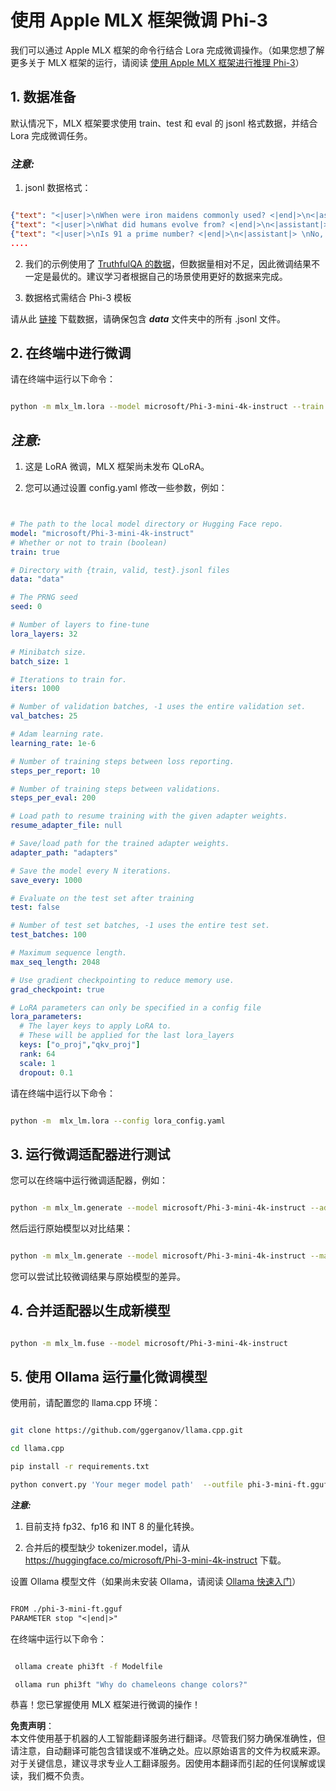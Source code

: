 # **使用 Apple MLX 框架微调 Phi-3**

我们可以通过 Apple MLX 框架的命令行结合 Lora 完成微调操作。（如果您想了解更多关于 MLX 框架的运行，请阅读 [使用 Apple MLX 框架进行推理 Phi-3](../03.FineTuning/03.Inference/MLX_Inference.md)）

## **1. 数据准备**

默认情况下，MLX 框架要求使用 train、test 和 eval 的 jsonl 格式数据，并结合 Lora 完成微调任务。

### ***注意:***

1. jsonl 数据格式：

```json

{"text": "<|user|>\nWhen were iron maidens commonly used? <|end|>\n<|assistant|> \nIron maidens were never commonly used <|end|>"}
{"text": "<|user|>\nWhat did humans evolve from? <|end|>\n<|assistant|> \nHumans and apes evolved from a common ancestor <|end|>"}
{"text": "<|user|>\nIs 91 a prime number? <|end|>\n<|assistant|> \nNo, 91 is not a prime number <|end|>"}
....

```

2. 我们的示例使用了 [TruthfulQA 的数据](https://github.com/sylinrl/TruthfulQA/blob/main/TruthfulQA.csv)，但数据量相对不足，因此微调结果不一定是最优的。建议学习者根据自己的场景使用更好的数据来完成。

3. 数据格式需结合 Phi-3 模板

请从此 [链接](../../../../code/04.Finetuning/mlx) 下载数据，请确保包含 ***data*** 文件夹中的所有 .jsonl 文件。

## **2. 在终端中进行微调**

请在终端中运行以下命令：

```bash

python -m mlx_lm.lora --model microsoft/Phi-3-mini-4k-instruct --train --data ./data --iters 1000 

```

## ***注意:***

1. 这是 LoRA 微调，MLX 框架尚未发布 QLoRA。

2. 您可以通过设置 config.yaml 修改一些参数，例如：

```yaml


# The path to the local model directory or Hugging Face repo.
model: "microsoft/Phi-3-mini-4k-instruct"
# Whether or not to train (boolean)
train: true

# Directory with {train, valid, test}.jsonl files
data: "data"

# The PRNG seed
seed: 0

# Number of layers to fine-tune
lora_layers: 32

# Minibatch size.
batch_size: 1

# Iterations to train for.
iters: 1000

# Number of validation batches, -1 uses the entire validation set.
val_batches: 25

# Adam learning rate.
learning_rate: 1e-6

# Number of training steps between loss reporting.
steps_per_report: 10

# Number of training steps between validations.
steps_per_eval: 200

# Load path to resume training with the given adapter weights.
resume_adapter_file: null

# Save/load path for the trained adapter weights.
adapter_path: "adapters"

# Save the model every N iterations.
save_every: 1000

# Evaluate on the test set after training
test: false

# Number of test set batches, -1 uses the entire test set.
test_batches: 100

# Maximum sequence length.
max_seq_length: 2048

# Use gradient checkpointing to reduce memory use.
grad_checkpoint: true

# LoRA parameters can only be specified in a config file
lora_parameters:
  # The layer keys to apply LoRA to.
  # These will be applied for the last lora_layers
  keys: ["o_proj","qkv_proj"]
  rank: 64
  scale: 1
  dropout: 0.1


```

请在终端中运行以下命令：

```bash

python -m  mlx_lm.lora --config lora_config.yaml

```

## **3. 运行微调适配器进行测试**

您可以在终端中运行微调适配器，例如：

```bash

python -m mlx_lm.generate --model microsoft/Phi-3-mini-4k-instruct --adapter-path ./adapters --max-token 2048 --prompt "Why do chameleons change colors? " --eos-token "<|end|>"    

```

然后运行原始模型以对比结果：

```bash

python -m mlx_lm.generate --model microsoft/Phi-3-mini-4k-instruct --max-token 2048 --prompt "Why do chameleons change colors? " --eos-token "<|end|>"    

```

您可以尝试比较微调结果与原始模型的差异。

## **4. 合并适配器以生成新模型**

```bash

python -m mlx_lm.fuse --model microsoft/Phi-3-mini-4k-instruct

```

## **5. 使用 Ollama 运行量化微调模型**

使用前，请配置您的 llama.cpp 环境：

```bash

git clone https://github.com/ggerganov/llama.cpp.git

cd llama.cpp

pip install -r requirements.txt

python convert.py 'Your meger model path'  --outfile phi-3-mini-ft.gguf --outtype f16 

```

***注意:***

1. 目前支持 fp32、fp16 和 INT 8 的量化转换。

2. 合并后的模型缺少 tokenizer.model，请从 https://huggingface.co/microsoft/Phi-3-mini-4k-instruct 下载。

设置 Ollama 模型文件（如果尚未安装 Ollama，请阅读 [Ollama 快速入门](../02.QuickStart/Ollama_QuickStart.md)）

```txt

FROM ./phi-3-mini-ft.gguf
PARAMETER stop "<|end|>"

```

在终端中运行以下命令：

```bash

 ollama create phi3ft -f Modelfile 

 ollama run phi3ft "Why do chameleons change colors?" 

```

恭喜！您已掌握使用 MLX 框架进行微调的操作！

**免责声明**：  
本文件使用基于机器的人工智能翻译服务进行翻译。尽管我们努力确保准确性，但请注意，自动翻译可能包含错误或不准确之处。应以原始语言的文件为权威来源。对于关键信息，建议寻求专业人工翻译服务。因使用本翻译而引起的任何误解或误读，我们概不负责。
